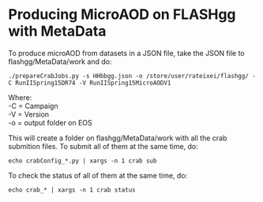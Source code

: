 Producing MicroAOD on FLASHgg with MetaData
===========================================

To produce microAOD from datasets in a JSON file, take the JSON file to flashgg/MetaData/work and do:
```
./prepareCrabJobs.py -s HHbbgg.json -o /store/user/rateixei/flashgg/ -C RunIISpring15DR74 -V RunIISpring15MicroAODV1
```
Where:  
-C = Campaign  
-V = Version  
-o = output folder on EOS

This will create a folder on flashgg/MetaData/work with all the crab submition files. To submit all of them at the same time, do:
```
echo crabConfig_*.py | xargs -n 1 crab sub
```

To check the status of all of them at the same time, do:
```
echo crab_* | xargs -n 1 crab status
```
